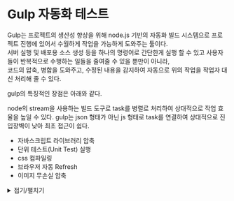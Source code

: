 # Gulp 자동화 테스트

Gulp는 프로젝트의 생산성 향상을 위해 node.js 기반의 자동화 빌드 시스템으로 프로젝트 진행에 있어서 수월하게 작업을 가능하게 도와주는 툴이다.  
서버 실행 및 배포용 소스 생성 등을 하나의 명령어로 간단한게 실행 할 수 있고 사용자들이 반복적으로 수행하는 일들을 줄여줄 수 있을 뿐만이 아니라,  
코드의 압축, 병합을 도와주고, 수정된 내용을 감지하여 자동으로 위의 작업을 작업자 대신 처리해 줄 수 있다.

gulp의 특징적인 장점은 아래와 같다.

node의 stream을 사용하는 빌드 도구로 task를 병렬로 처리하여 상대적으로 작업 효율을 높일 수 있다.
gulp는 json 형태가 아닌 js 형태로 task를 연결하여 상대적으로 진입장벽이 낮아 최초 접근이 쉽다.

- 자바스크립트 라이브러리 압축
- 단위 테스트(Unit Test) 실행
- css 컴파일링
- 브라우저 자동 Refresh
- 이미지 무손실 압축

<details markdown="1">
<summary>접기/펼치기</summary>

### 기본 설정  

#### node 설치  
node.js [(바로가기)](https://nodejs.org/ko/) 설치 후 cmd 실행

#### npm 초기화  
```
npm init
```

#### Gulp 설치
```
npm install -g gulp
```

#### 프로젝트 로컬 설치
```
npm install --save-dev gulp
```

#### gulpfile.js 파일 생성
프로젝트 최상위 폴더 아래에 파일 생성  
파일 구성은 해당 프로젝트에 맞게 구성.

- 프로젝트 폴더 구조  
```
─ root
  │  README.md
  ├─ node_modules
  ├─ tmp (실제 렌더링 폴더)
  ├─ ui (해당 프로젝트 폴더 이름)
  ├─ gulpfile.js
  ├─ package.json
  └─ .gitignore
```

</details>

